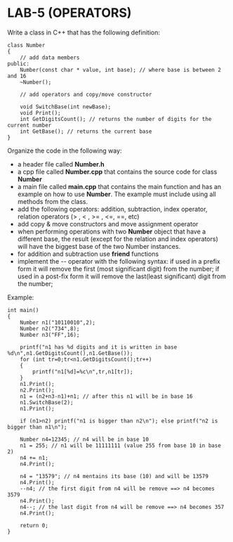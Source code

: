 # LAB-5 (OPERATORS)

Write a class in C++ that has the following definition:
```
class Number
{
    // add data members
public:
    Number(const char * value, int base); // where base is between 2 and 16
    ~Number();
    
    // add operators and copy/move constructor
    
    void SwitchBase(int newBase);
    void Print();
    int GetDigitsCount(); // returns the number of digits for the current number
    int GetBase(); // returns the current base
}
```
Organize the code in the following way:
* a header file called **Number.h**
* a cpp file called **Number.cpp** that contains the source code for class **Number**
* a main file called **main.cpp** that contains the main function and has an example on how to use **Number**. The example must include using all methods from the class.
* add the following operators: addition, subtraction, index operator, relation operators (> , < , >= , <=, ==, etc)
* add copy & move constructors and move assignment operator
* when performing operations with two **Number** object that have a different base, the result (except for the relation and index operators) will have the biggest base of the two Number instances.
* for addition and subtraction use **friend** functions
* implement the -- operator with the following syntax: if used in a prefix form it will remove the first (most significant digit) from the number; if used in a post-fix form it will remove the last(least significant) digit from the number;

Example:
```
int main()
{
    Number n1("10110010",2);
    Number n2("734",8);
    Number n3("FF",16);

    printf("n1 has %d digits and it is written in base %d\n",n1.GetDigitsCount(),n1.GetBase());
    for (int tr=0;tr<n1.GetDigitsCount();tr++)
    {
        printf("n1[%d]=%c\n",tr,n1[tr]);
    }
    n1.Print();
    n2.Print();
    n1 = (n2+n3-n1)+n1; // after this n1 will be in base 16
    n1.SwitchBase(2);
    n1.Print();
    
    if (n1>n2) printf("n1 is bigger than n2\n"); else printf("n2 is bigger than n1\n");
    
    Number n4=12345; // n4 will be in base 10
    n1 = 255; // n1 will be 11111111 (value 255 from base 10 in base 2)
    n4 += n1;
    n4.Print();
    
    n4 = "13579"; // n4 mentains its base (10) and will be 13579
    n4.Print();
    --n4; // the first digit from n4 will be remove ==> n4 becomes 3579
    n4.Print();
    n4--; // the last digit from n4 will be remove ==> n4 becomes 357
    n4.Print();

    return 0;
}
```